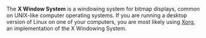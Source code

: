 The **X Window System** is a windowing system for bitmap displays, common on UNIX-like computer operating systems. If you are running a desktop version of Linux on one of your computers, you are most likely using [Xorg](?Xorg), an implementation of the X Windowing System. 
